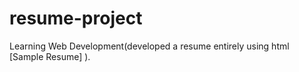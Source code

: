 # resume-project
Learning Web Development(developed a resume entirely using html [Sample Resume] ).

